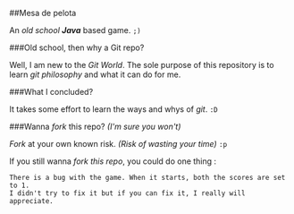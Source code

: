 ##Mesa de pelota

An _old school **Java**_ based game. `;)`

###Old school, then why a Git repo?

Well, I am new to the *Git World*. The sole purpose of this repository is to learn *git philosophy* and what it can do for me.

###What I concluded?

It takes some effort to learn the ways and whys of *git*. `:D`

###Wanna *fork* this repo? *(I'm sure you won't)*

*Fork* at your own known risk. *(Risk of wasting your time)* `:p`

If you still wanna *fork this repo*, you could do one thing : 

	There is a bug with the game. When it starts, both the scores are set to 1.
	I didn't try to fix it but if you can fix it, I really will appreciate.  
